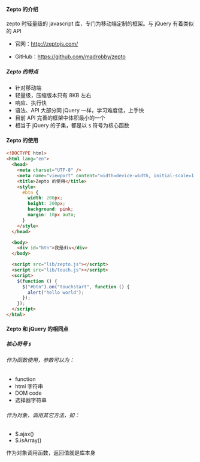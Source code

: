 #### Zepto 的介绍

zepto 时轻量级的 javascript 库，专门为移动端定制的框架。与 jQuery 有着类似的 API

- 官网：http://zeptojs.com/

- GitHub：https://github.com/madrobby/zepto

##### Zepto 的特点

- 针对移动端
- 轻量级，压缩版本只有 8KB 左右
- 响应、执行快
- 语法、API 大部分同 jQuery 一样，学习难度低，上手快
- 目前 API 完善的框架中体积最小的一个
- 相当于 jQuery 的子集，都是以 `$` 符号为核心函数

#### Zepto 的使用

```html
<!DOCTYPE html>
<html lang="en">
  <head>
    <meta charset="UTF-8" />
    <meta name="viewport" content="width=device-width, initial-scale=1.0" />
    <title>Zepto 的使用</title>
    <style>
      #btn {
        width: 200px;
        height: 200px;
        background: pink;
        margin: 10px auto;
      }
    </style>
  </head>

  <body>
    <div id="btn">我是div</div>
  </body>

  <script src="lib/zepto.js"></script>
  <script src="lib/touch.js"></script>
  <script>
    $(function () {
      $("#btn").on("touchstart", function () {
        alert("hello world");
      });
    });
  </script>
</html>
```

#### Zepto 和 jQuery 的相同点

##### 核心符号 `$`

###### 作为函数使用，参数可以为：

- function
- html 字符串
- DOM code
- 选择器字符串

###### 作为对象，调用其它方法，如：

- $.ajax()
- $.isArray()

作为对象调用函数，返回值就是库本身